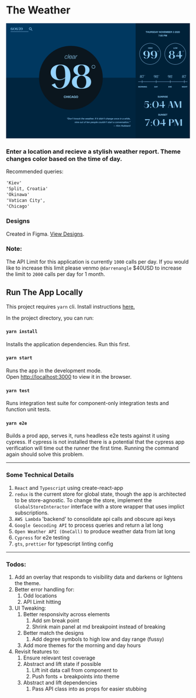 # The Weather

![The Weather App Screenshot](./public/screenshot.png)

### Enter a location and recieve a stylish weather report. Theme changes color based on the time of day.  

Recommended queries:
```
'Kiev'
'Split, Croatia'
'Okinawa'
'Vatican City',
'Chicago'
```
### Designs
Created in Figma. [View Designs](https://www.figma.com/file/uSSTiOfwCXVBvqZ8xfMt59/Untitled?node-id=0%3A1).

### Note:
The API Limit for this application is currently `1000` calls per day. If you would like to increase this limit please venmo `@darrenangle` $40USD to increase the limit to `2000` calls per day for 1 month.

## Run The App Locally

This project requires `yarn` cli. Install instructions [here.](https://classic.yarnpkg.com/en/docs/install#mac-stable)

In the project directory, you can run:
#### `yarn install`

Installs the application dependencies. Run this first.

#### `yarn start`

Runs the app in the development mode.\
Open [http://localhost:3000](http://localhost:3000) to view it in the browser.


#### `yarn test`

Runs integration test suite for component-only integration tests and function unit tests.

#### `yarn e2e`

Builds a prod app, serves it, runs headless e2e tests against it using cypress. If cypress is not installed there is a potential that the cypress app verification will time out the runner the first time. Running the command again should solve this problem.

--- 
### Some Technical Details

1. `React` and `Typescript` using create-react-app
2. `redux` is the current store for global state, though the app is architected to be store-agnostic. To change the store, implement the `GlobalStoreInteractor` interface with a store wrapper that uses implict subscriptions.
3. `AWS Lambda` 'backend' to consolidate api calls and obscure api keys
4. `Google Geocoding API` to process queries and return a lat long
5. `Open Weather API (OneCall)` to produce weather data from lat long
6. `Cypress` for e2e testing
7. `gts`, `prettier` for typescript linting config
---

### Todos:

1. Add an overlay that responds to visibility data and darkens or lightens the theme.
2. Better error handling for:
   1. Odd locations
   2. API Limit hitting
3. UI Tweaking:
   1. Better responsivity across elements
      1. Add sm break point
      2. Shrink main panel at md breakpoint instead of breaking
   2. Better match the designs
      1. Add degree symbols to high low and day range (fussy)
   3. Add more themes for the morning and day hours
4. Revisit features to:
   1. Ensure relevant test coverage
   2. Abstract and lift state if possible
      1. Lift init data call from component to <App/>
      2. Push fonts + breakpoints into theme
   3. Abstract and lift dependencies
      1. Pass API class into <App/> as props for easier stubbing


